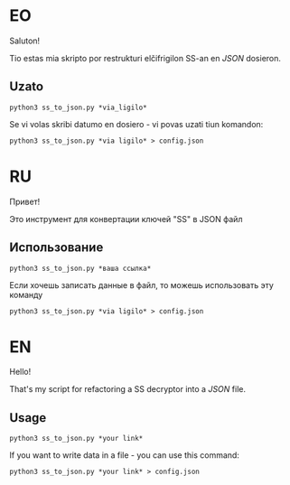 # EO

Saluton!

Tio estas mia skripto por restrukturi elčifrigilon SS-an en *JSON* dosieron.

## Uzato

`python3 ss_to_json.py *via_ligilo*`

Se vi volas skribi datumo en dosiero - vi povas uzati tiun komandon:

`python3 ss_to_json.py *via ligilo* > config.json`

# RU

Привет!

Это инструмент для конвертации ключей "SS" в JSON файл

## Использование

`python3 ss_to_json.py *ваша ссылка*`

Если хочешь записать данные в файл, то можешь использовать эту команду

`python3 ss_to_json.py *via ligilo* > config.json`

# EN

Hello!

That's my script for refactoring a SS decryptor into a *JSON* file.

## Usage

```python3 ss_to_json.py *your link*```

If you want to write data in a file - you can use this command:

`python3 ss_to_json.py *your link* > config.json`

